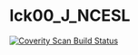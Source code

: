# lck00_J_NCESL
<a href="https://scan.coverity.com/projects/wendyzhang1121-lck00_j_ncesl">
  <img alt="Coverity Scan Build Status"
       src="https://scan.coverity.com/projects/9513/badge.svg"/>
</a>
